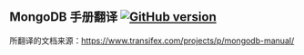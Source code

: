 MongoDB 手册翻译 [![GitHub version](https://badge.fury.io/gh/chaubeau%2Fmongodb-manual.svg)](http://badge.fury.io/gh/chaubeau%2Fmongodb-manual)
---
所翻译的文档来源：https://www.transifex.com/projects/p/mongodb-manual/
